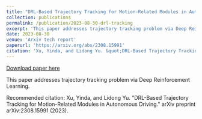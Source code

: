 ```yaml
---
title: "DRL-Based Trajectory Tracking for Motion-Related Modules in Autonomous Driving"
collection: publications
permalink: /publication/2023-08-30-drl-tracking
excerpt: 'This paper addresses trajectory tracking problem via Deep Reinforcement Learning.'
date: 2023-08-30
venue: 'Arxiv tech report'
paperurl: 'https://arxiv.org/abs/2308.15991'
citation: 'Xu, Yinda, and Lidong Yu. &quot;DRL-Based Trajectory Tracking for Motion-Related Modules in Autonomous Driving.&quot; arXiv preprint arXiv:2308.15991 (2023).'
---
```


<a href='https://arxiv.org/abs/2308.15991'>Download paper here</a>

This paper addresses trajectory tracking problem via Deep Reinforcement Learning.

Recommended citation: Xu, Yinda, and Lidong Yu. "DRL-Based Trajectory Tracking for Motion-Related Modules in Autonomous Driving." arXiv preprint arXiv:2308.15991 (2023).
